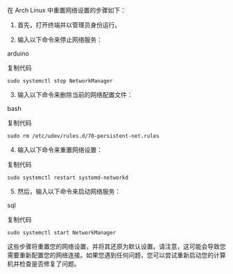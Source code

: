 在 Arch Linux 中重置网络设置的步骤如下：

1. 首先，打开终端并以管理员身份运行。
    
2. 输入以下命令来停止网络服务：
    

arduino

复制代码

`sudo systemctl stop NetworkManager`

3. 输入以下命令来删除当前的网络配置文件：

bash

复制代码

`sudo rm /etc/udev/rules.d/70-persistent-net.rules`

4. 输入以下命令来重置网络设置：

复制代码

`sudo systemctl restart systemd-networkd`

5. 然后，输入以下命令来启动网络服务：

sql

复制代码

`sudo systemctl start NetworkManager`

这些步骤将重置您的网络设置，并将其还原为默认设置。请注意，这可能会导致您需要重新配置您的网络连接。如果您遇到任何问题，您可以尝试重新启动您的计算机并检查是否修复了问题。